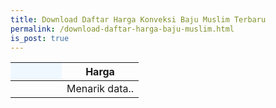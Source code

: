 ```yaml
---
title: Download Daftar Harga Konveksi Baju Muslim Terbaru
permalink: /download-daftar-harga-baju-muslim.html
is_post: true
---
```


<div class="table-responsive">
<table class="post-tab-1" id="HargaMuslimDewasa">
<thead>
<tr>
  <th style="background: aliceblue;" width="40%"></th>
  <th width="60%">Harga</th>
</tr>
</thead>
<tbody>
  <tr>
    <td></td>
    <td class="nm">Menarik data..</td>
  </tr>
</tbody>
</table>









<script type="text/javascript">
  function showInfo(data, tabletop) {
    /*$.each( tabletop.sheets(), function(i, sheet) {
      $("#table_info").append("<p>" + sheet.name + " has " + sheet.column_names.join(", ") + "</p>");
    });*/
    var cat_li = "";
    $.each( tabletop.sheets("MuslimDewasa").all(), function(i, muslimdws) {
      cat_li = cat_li + $('<tr><td><strong>' + muslimdws.Jenis + '</strong></td><td class="nm">Rp ' + parseFloat(muslimdws.Harga1) + ' - ' + parseFloat(muslimdws.Harga2) +'</td></tr>');
      //cat_li.appendTo("#HargaMuslimDewasa tbody");
    })
    $("#HargaMuslimDewasa tbody").html(cat_li)
  
  }  
</script>
